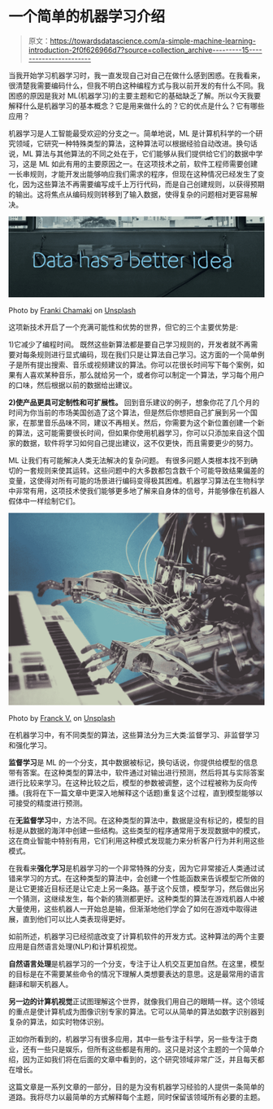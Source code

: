 # 一个简单的机器学习介绍

> 原文：<https://towardsdatascience.com/a-simple-machine-learning-introduction-2f0f626966d7?source=collection_archive---------15----------------------->

当我开始学习机器学习时，我一直发现自己对自己在做什么感到困惑。在我看来，很清楚我需要编码什么，但我不明白这种编程方式与我以前开发的有什么不同。我困惑的原因是我对 ML(机器学习)的主要主题和它的基础缺乏了解。所以今天我要解释什么是机器学习的基本概念？它是用来做什么的？它的优点是什么？它有哪些应用？

机器学习是人工智能最受欢迎的分支之一。简单地说，ML 是计算机科学的一个研究领域，它研究一种特殊类型的算法，这种算法可以根据经验自动改进。换句话说，ML 算法与其他算法的不同之处在于，它们能够从我们提供给它们的数据中学习，这是 ML 如此有用的主要原因之一。在这项技术之前，软件工程师需要创建一长串规则，才能开发出能够响应我们需求的程序，但现在这种情况已经发生了变化，因为这些算法不再需要编写成千上万行代码，而是自己创建规则，以获得预期的输出。这将焦点从编码规则转移到了输入数据，使得复杂的问题相对更容易解决。

![](img/174068703d6af9cc04caf86d73cffbdd.png)

Photo by [Franki Chamaki](https://unsplash.com/photos/1K6IQsQbizI?utm_source=unsplash&utm_medium=referral&utm_content=creditCopyText) on [Unsplash](https://unsplash.com/@franki?utm_source=unsplash&utm_medium=referral&utm_content=creditCopyText)

这项新技术开启了一个充满可能性和优势的世界，但它的三个主要优势是:

1)它减少了编程时间。
既然这些新算法都是要自己学习规则的，开发者就不再需要对每条规则进行显式编码，现在我们只是让算法自己学习。这方面的一个简单例子是所有提出搜索、音乐或视频建议的算法。你可以花很长时间写下每个案例，如果有人喜欢某种音乐，那么就给另一个，或者你可以制定一个算法，学习每个用户的口味，然后根据以前的数据给出建议。

**2)使产品更具可定制性和可扩展性。**
回到音乐建议的例子，想象你花了几个月的时间为你当前的市场美国创造了这个算法，但是然后你想把自己扩展到另一个国家，在那里音乐品味不同，建议不再相关。然后，你需要为这个新位置创建一个新的算法，这可能需要很长时间，但如果你使用机器学习，你可以只添加来自这个国家的数据，软件将学习如何自己提出建议，这不仅更快，而且需要更少的努力。

ML 让我们有可能解决人类无法解决的复杂问题。
有很多问题人类根本找不到确切的一套规则来使其运转。这些问题中的大多数都包含数千个可能导致结果偏差的变量，这使得对所有可能的场景进行编码变得极其困难。机器学习算法在生物科学中非常有用，这项技术使我们能够更多地了解来自身体的信号，并能够像在机器人假体中一样绘制它们。

![](img/daaf1457b571d4f92f0ea524e92432fd.png)

Photo by [Franck V.](https://unsplash.com/photos/U3sOwViXhkY?utm_source=unsplash&utm_medium=referral&utm_content=creditCopyText) on [Unsplash](https://unsplash.com/search/photos/robotics?utm_source=unsplash&utm_medium=referral&utm_content=creditCopyText)

在机器学习中，有不同类型的算法，这些算法分为三大类:监督学习、非监督学习和强化学习。

**监督学习**是 ML 的一个分支，其中数据被标记，换句话说，你提供给模型的信息带有答案。在这种类型的算法中，软件通过对输出进行预测，然后将其与实际答案进行比较来学习。在这种比较之后，模型的参数被调整，这个过程被称为反向传播。(我将在下一篇文章中更深入地解释这个话题)重复这个过程，直到模型能够以可接受的精度进行预测。

在**无监督学习**中，方法不同。在这种类型的算法中，数据是没有标记的，模型的目标是从数据的海洋中创建一些结构。这些类型的程序通常用于发现数据中的模式，这在商业智能中特别有用，它们利用这种模式发现能力来分析客户行为并利用这些模式。

在我看来**强化学习**是机器学习的一个非常特殊的分支，因为它非常接近人类通过试错来学习的方式。在这种类型的算法中，会创建一个性能函数来告诉模型它所做的是让它更接近目标还是让它走上另一条路。基于这个反馈，模型学习，然后做出另一个猜测，这继续发生，每个新的猜测都更好。这种类型的算法在游戏机器人中被大量使用，这些机器人一开始总是输，但渐渐地他们学会了如何在游戏中取得进展，直到他们可以比人类表现得更好。

如前所述，机器学习已经彻底改变了计算机软件的开发方式。这种算法的两个主要应用是自然语言处理(NLP)和计算机视觉。

**自然语言处理**是机器学习的一个分支，专注于让人机交互更加自然。在这里，模型的目标是在不需要某些命令的情况下理解人类想要表达的意思。这是最常用的语言翻译和聊天机器人。

**另一边的计算机视觉**正试图理解这个世界，就像我们用自己的眼睛一样。这个领域的重点是使计算机成为图像识别专家的算法。它可以从简单的算法如数字识别器到复杂的算法，如实时物体识别。

正如你所看到的，机器学习有很多应用，其中一些专注于科学，另一些专注于商业，还有一些只是娱乐，但所有这些都是有用的。这只是对这个主题的一个简单介绍，因为正如我们将在后面的文章中看到的，这个研究领域非常广泛，并且每天都在增长。

这篇文章是一系列文章的一部分，目的是为没有机器学习经验的人提供一条简单的道路。我将尽力以最简单的方式解释每个主题，同时保留该领域所有必要的主题。